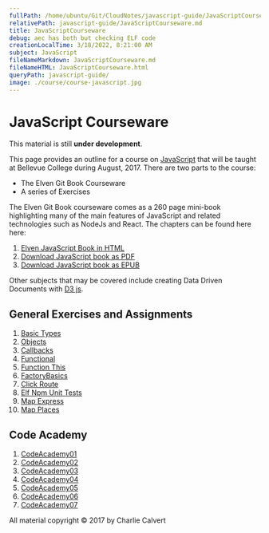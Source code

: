 ```yaml
---
fullPath: /home/ubuntu/Git/CloudNotes/javascript-guide/JavaScriptCourseware.md
relativePath: javascript-guide/JavaScriptCourseware.md
title: JavaScriptCourseware
debug: aec has both but checking ELF code
creationLocalTime: 3/18/2022, 8:21:00 AM
subject: JavaScript
fileNameMarkdown: JavaScriptCourseware.md
fileNameHTML: JavaScriptCourseware.html
queryPath: javascript-guide/
image: ./course/course-javascript.jpg
---
```


<!-- toc -->
<!-- tocstop -->

# JavaScript Courseware

This material is still **under development**.

This page provides an outline for a course on [JavaScript][js-mdn] that will be taught at Bellevue College during August, 2017. There are two parts to the course:

- The Elven Git Book Courseware
- A series of Exercises

The Elven Git Book courseware comes as a 260 page mini-book highlighting many of the main features of JavaScript and related technologies such as NodeJs and React. The chapters can be found here here:

1. [Elven JavaScript Book in HTML][js-elvenware]
1. [Download JavaScript book as PDF][elf-js-pdf]
2. [Download JavaScript book as EPUB][elf-js-epub]

Other subjects that may be covered include creating Data Driven Documents with [D3 js](https://d3js.org/).

## General Exercises and Assignments

1.  [Basic Types](http://www.ccalvert.net/books/CloudNotes/Assignments/JavaScriptBasicTypes.html)
1.  [Objects](http://www.ccalvert.net/books/CloudNotes/Assignments/JavaScriptObjects.html)
1.  [Callbacks](http://www.ccalvert.net/books/CloudNotes/Assignments/Callbacks.html)
1.  [Functional](http://www.ccalvert.net/books/CloudNotes/Assignments/Functional.html)
1.  [Function This](http://www.ccalvert.net/books/CloudNotes/Assignments/FunctionThis.html)
1.  [FactoryBasics](http://www.ccalvert.net/books/CloudNotes/Assignments/FactoryBasics.html)
1.  [Click Route](http://www.ccalvert.net/books/CloudNotes/Assignments/ClickRoute.html)
1.  [Elf Npm Unit Tests](http://www.ccalvert.net/books/CloudNotes/Assignments/ElfNpmUnitTest.html)
1.  [Map Express](http://www.ccalvert.net/books/CloudNotes/Assignments/MapExpress.html)
1.  [Map Places](http://www.ccalvert.net/books/CloudNotes/Assignments/MapPlaces.html)


## Code Academy

1. [CodeAcademy01](http://www.ccalvert.net/books/CloudNotes/Assignments/CodeAcademy01.html)
1. [CodeAcademy02](http://www.ccalvert.net/books/CloudNotes/Assignments/CodeAcademy02.html)
1. [CodeAcademy03](http://www.ccalvert.net/books/CloudNotes/Assignments/CodeAcademy03.html)
1. [CodeAcademy04](http://www.ccalvert.net/books/CloudNotes/Assignments/CodeAcademy04.html)
1. [CodeAcademy05](http://www.ccalvert.net/books/CloudNotes/Assignments/CodeAcademy05.html)
1. [CodeAcademy06](http://www.ccalvert.net/books/CloudNotes/Assignments/CodeAcademy06.html)
1. [CodeAcademy07](http://www.ccalvert.net/books/CloudNotes/Assignments/CodeAcademy07.html)

<!-- Links -->

[js-elvenware]: http://www.elvenware.com/charlie/development/web/JavaScript/
[js-mdn]: https://developer.mozilla.org/en-US/docs/Web/JavaScript
[elf-js-pdf]: https://drive.google.com/file/d/0B25UTAlOfPRGeGNpVFJtZ1QxUTA/view?usp=sharing
[elf-js-epub]: https://drive.google.com/file/d/0B25UTAlOfPRGVjVlOXg0VGRIX0U/view?usp=sharing

All material copyright &copy; 2017 by Charlie Calvert
